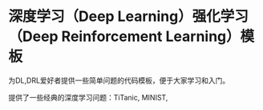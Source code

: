 # 深度学习（Deep Learning）强化学习（Deep Reinforcement Learning）模板

为DL,DRL爱好者提供一些简单问题的代码模板，便于大家学习和入门。

提供了一些经典的深度学习问题：TiTanic, MINIST, 
